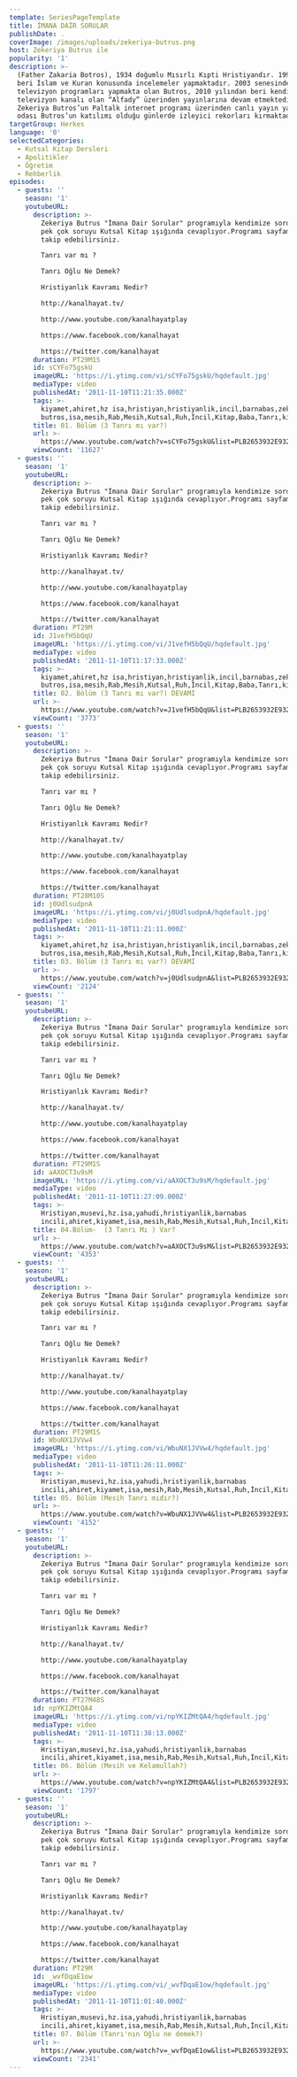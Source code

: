 ```yaml
---
template: SeriesPageTemplate
title: İMANA DAİR SORULAR
publishDate: .
coverImage: /images/uploads/zekeriya-butrus.png
host: Zekeriya Butrus ile
popularity: '1'
description: >-
  (Father Zakaria Botros), 1934 doğumlu Mısırlı Kıpti Hristiyandır. 1992’den
  beri İslam ve Kuran konusunda incelemeler yapmaktadır. 2003 senesinden beri
  televizyon programları yapmakta olan Butros, 2010 yılından beri kendi
  televizyon kanalı olan “Alfady” üzerinden yayınlarına devam etmektedir.
  Zekeriya Butros’un Paltalk internet programı üzerinden canlı yayın yapan chat
  odası Butros’un katılımı olduğu günlerde izleyici rekorları kırmaktadır.
targetGroup: Herkes
language: '0'
selectedCategories:
  - Kutsal Kitap Dersleri
  - Apolitikler
  - Öğretim
  - Rehberlik
episodes:
  - guests: ''
    season: '1'
    youtubeURL:
      description: >-
        Zekeriya Butrus "İmana Dair Sorular" programıyla kendimize sorduğumuz
        pek çok soruyu Kutsal Kitap ışığında cevaplıyor.Programı sayfamızdan
        takip edebilirsiniz.

        Tanrı var mı ? 

        Tanrı Oğlu Ne Demek?

        Hristiyanlık Kavramı Nedir?

        http://kanalhayat.tv/

        http://www.youtube.com/kanalhayatplay

        https://www.facebook.com/kanalhayat

        https://twitter.com/kanalhayat
      duration: PT29M1S
      id: sCYFo75gskU
      imageURL: 'https://i.ytimg.com/vi/sCYFo75gskU/hqdefault.jpg'
      mediaType: video
      publishedAt: '2011-11-10T11:21:35.000Z'
      tags: >-
        kiyamet,ahiret,hz isa,hristiyan,hristiyanlik,incil,barnabas,zekeriya
        butros,isa,mesih,Rab,Mesih,Kutsal,Ruh,İncil,Kitap,Baba,Tanrı,kıyamet,günü,Allah,depresyon,şifa,bereket,Özgürlük,Hastalık,Bunalım,Esenlik,Rahatlık,Mucize,Hristiyanlık,İman,Hz.,İsa,peygamber,İlah,Ruhsal,Protestan,Türk,Hristiyan,Kıyamet,İntihar,Cennet,Cehennem,din,lanet,Cin,Pastör,Kilise,Ahiret,neler,olacak,yargı
      title: 01. Bölüm (3 Tanrı mı var?)
      url: >-
        https://www.youtube.com/watch?v=sCYFo75gskU&list=PLB2653932E9326F00&index=2&t=0s
      viewCount: '11627'
  - guests: ''
    season: '1'
    youtubeURL:
      description: >-
        Zekeriya Butrus "İmana Dair Sorular" programıyla kendimize sorduğumuz
        pek çok soruyu Kutsal Kitap ışığında cevaplıyor.Programı sayfamızdan
        takip edebilirsiniz.

        Tanrı var mı ? 

        Tanrı Oğlu Ne Demek?

        Hristiyanlık Kavramı Nedir?

        http://kanalhayat.tv/

        http://www.youtube.com/kanalhayatplay

        https://www.facebook.com/kanalhayat

        https://twitter.com/kanalhayat
      duration: PT29M
      id: J1vefH5bQqU
      imageURL: 'https://i.ytimg.com/vi/J1vefH5bQqU/hqdefault.jpg'
      mediaType: video
      publishedAt: '2011-11-10T11:17:33.000Z'
      tags: >-
        kiyamet,ahiret,hz isa,hristiyan,hristiyanlik,incil,barnabas,zekeriya
        butros,isa,mesih,Rab,Mesih,Kutsal,Ruh,İncil,Kitap,Baba,Tanrı,kıyamet,günü,Allah,depresyon,şifa,bereket,Özgürlük,Hastalık,Bunalım,Esenlik,Rahatlık,Mucize,Hristiyanlık,İman,Hz.,İsa,peygamber,İlah,Ruhsal,Protestan,Türk,Hristiyan,Kıyamet,İntihar,Cennet,Cehennem,din,lanet,Cin,Pastör,Kilise,Ahiret,neler,olacak,yargı
      title: 02. Bölüm (3 Tanrı mı var?) DEVAMI
      url: >-
        https://www.youtube.com/watch?v=J1vefH5bQqU&list=PLB2653932E9326F00&index=3&t=0s
      viewCount: '3773'
  - guests: ''
    season: '1'
    youtubeURL:
      description: >-
        Zekeriya Butrus "İmana Dair Sorular" programıyla kendimize sorduğumuz
        pek çok soruyu Kutsal Kitap ışığında cevaplıyor.Programı sayfamızdan
        takip edebilirsiniz.

        Tanrı var mı ? 

        Tanrı Oğlu Ne Demek?

        Hristiyanlık Kavramı Nedir?

        http://kanalhayat.tv/

        http://www.youtube.com/kanalhayatplay

        https://www.facebook.com/kanalhayat

        https://twitter.com/kanalhayat
      duration: PT28M10S
      id: j0UdlsudpnA
      imageURL: 'https://i.ytimg.com/vi/j0UdlsudpnA/hqdefault.jpg'
      mediaType: video
      publishedAt: '2011-11-10T11:21:11.000Z'
      tags: >-
        kiyamet,ahiret,hz isa,hristiyan,hristiyanlik,incil,barnabas,zekeriya
        butros,isa,mesih,Rab,Mesih,Kutsal,Ruh,İncil,Kitap,Baba,Tanrı,kıyamet,günü,Allah,depresyon,şifa,bereket,Özgürlük,Hastalık,Bunalım,Esenlik,Rahatlık,Mucize,Hristiyanlık,İman,Hz.,İsa,peygamber,İlah,Ruhsal,Protestan,Türk,Hristiyan,Kıyamet,İntihar,Cennet,Cehennem,din,lanet,Cin,Pastör,Kilise,Ahiret,neler,olacak,yargı
      title: 03. Bölüm (3 Tanrı mı var?) DEVAMI
      url: >-
        https://www.youtube.com/watch?v=j0UdlsudpnA&list=PLB2653932E9326F00&index=4&t=0s
      viewCount: '2124'
  - guests: ''
    season: '1'
    youtubeURL:
      description: >-
        Zekeriya Butrus "İmana Dair Sorular" programıyla kendimize sorduğumuz
        pek çok soruyu Kutsal Kitap ışığında cevaplıyor.Programı sayfamızdan
        takip edebilirsiniz.

        Tanrı var mı ? 

        Tanrı Oğlu Ne Demek?

        Hristiyanlık Kavramı Nedir?

        http://kanalhayat.tv/

        http://www.youtube.com/kanalhayatplay

        https://www.facebook.com/kanalhayat

        https://twitter.com/kanalhayat
      duration: PT29M1S
      id: aAXOCT3u9sM
      imageURL: 'https://i.ytimg.com/vi/aAXOCT3u9sM/hqdefault.jpg'
      mediaType: video
      publishedAt: '2011-11-10T11:27:09.000Z'
      tags: >-
        Hristiyan,musevi,hz.isa,yahudi,hristiyanlik,barnabas
        incili,ahiret,kiyamet,isa,mesih,Rab,Mesih,Kutsal,Ruh,İncil,Kitap,Baba,Tanrı,kıyamet,günü,Allah,depresyon,şifa,bereket,Özgürlük,Hastalık,Bunalım,Esenlik,Rahatlık,Mucize,Hristiyanlık,İman,Hz.,İsa,peygamber,İlah,Ruhsal,Protestan,Türk,Kıyamet,İntihar,Cennet,Cehennem,din,lanet,Cin,Pastör,Kilise,Ahiret,neler,olacak,yargı
      title: 04.Bölüm-  (3 Tanrı Mı ) Var?
      url: >-
        https://www.youtube.com/watch?v=aAXOCT3u9sM&list=PLB2653932E9326F00&index=5&t=0s
      viewCount: '4353'
  - guests: ''
    season: '1'
    youtubeURL:
      description: >-
        Zekeriya Butrus "İmana Dair Sorular" programıyla kendimize sorduğumuz
        pek çok soruyu Kutsal Kitap ışığında cevaplıyor.Programı sayfamızdan
        takip edebilirsiniz.

        Tanrı var mı ? 

        Tanrı Oğlu Ne Demek?

        Hristiyanlık Kavramı Nedir?

        http://kanalhayat.tv/

        http://www.youtube.com/kanalhayatplay

        https://www.facebook.com/kanalhayat

        https://twitter.com/kanalhayat
      duration: PT29M1S
      id: WbuNX1JVVw4
      imageURL: 'https://i.ytimg.com/vi/WbuNX1JVVw4/hqdefault.jpg'
      mediaType: video
      publishedAt: '2011-11-10T11:26:11.000Z'
      tags: >-
        Hristiyan,musevi,hz.isa,yahudi,hristiyanlik,barnabas
        incili,ahiret,kiyamet,isa,mesih,Rab,Mesih,Kutsal,Ruh,İncil,Kitap,Baba,Tanrı,kıyamet,günü,Allah,depresyon,şifa,bereket,Özgürlük,Hastalık,Bunalım,Esenlik,Rahatlık,Mucize,Hristiyanlık,İman,Hz.,İsa,peygamber,İlah,Ruhsal,Protestan,Türk,Kıyamet,İntihar,Cennet,Cehennem,din,lanet,Cin,Pastör,Kilise,Ahiret,neler,olacak,yargı
      title: 05. Bölüm (Mesih Tanrı mıdır?)
      url: >-
        https://www.youtube.com/watch?v=WbuNX1JVVw4&list=PLB2653932E9326F00&index=6&t=0s
      viewCount: '4152'
  - guests: ''
    season: '1'
    youtubeURL:
      description: >-
        Zekeriya Butrus "İmana Dair Sorular" programıyla kendimize sorduğumuz
        pek çok soruyu Kutsal Kitap ışığında cevaplıyor.Programı sayfamızdan
        takip edebilirsiniz.

        Tanrı var mı ? 

        Tanrı Oğlu Ne Demek?

        Hristiyanlık Kavramı Nedir?

        http://kanalhayat.tv/

        http://www.youtube.com/kanalhayatplay

        https://www.facebook.com/kanalhayat

        https://twitter.com/kanalhayat
      duration: PT27M48S
      id: npYKIZMtQA4
      imageURL: 'https://i.ytimg.com/vi/npYKIZMtQA4/hqdefault.jpg'
      mediaType: video
      publishedAt: '2011-11-10T11:38:13.000Z'
      tags: >-
        Hristiyan,musevi,hz.isa,yahudi,hristiyanlik,barnabas
        incili,ahiret,kiyamet,isa,mesih,Rab,Mesih,Kutsal,Ruh,İncil,Kitap,Baba,Tanrı,kıyamet,günü,Allah,depresyon,şifa,bereket,Özgürlük,Hastalık,Bunalım,Esenlik,Rahatlık,Mucize,Hristiyanlık,İman,Hz.,İsa,peygamber,İlah,Ruhsal,Protestan,Türk,Kıyamet,İntihar,Cennet,Cehennem,din,lanet,Cin,Pastör,Kilise,Ahiret,neler,olacak,yargı
      title: 06. Bölüm (Mesih ve Kelamullah?)
      url: >-
        https://www.youtube.com/watch?v=npYKIZMtQA4&list=PLB2653932E9326F00&index=7&t=0s
      viewCount: '1797'
  - guests: ''
    season: '1'
    youtubeURL:
      description: >-
        Zekeriya Butrus "İmana Dair Sorular" programıyla kendimize sorduğumuz
        pek çok soruyu Kutsal Kitap ışığında cevaplıyor.Programı sayfamızdan
        takip edebilirsiniz.

        Tanrı var mı ? 

        Tanrı Oğlu Ne Demek?

        Hristiyanlık Kavramı Nedir?

        http://kanalhayat.tv/

        http://www.youtube.com/kanalhayatplay

        https://www.facebook.com/kanalhayat

        https://twitter.com/kanalhayat
      duration: PT29M
      id: _wvfDqaE1ow
      imageURL: 'https://i.ytimg.com/vi/_wvfDqaE1ow/hqdefault.jpg'
      mediaType: video
      publishedAt: '2011-11-10T11:01:40.000Z'
      tags: >-
        Hristiyan,musevi,hz.isa,yahudi,hristiyanlik,barnabas
        incili,ahiret,kiyamet,isa,mesih,Rab,Mesih,Kutsal,Ruh,İncil,Kitap,Baba,Tanrı,kıyamet,günü,Allah,depresyon,şifa,bereket,Özgürlük,Hastalık,Bunalım,Esenlik,Rahatlık,Mucize,Hristiyanlık,İman,Hz.,İsa,peygamber,İlah,Ruhsal,Protestan,Türk,Kıyamet,İntihar,Cennet,Cehennem,din,lanet,Cin,Pastör,Kilise,Ahiret,neler,olacak,yargı
      title: 07. Bölüm (Tanrı'nın Oğlu ne demek?)
      url: >-
        https://www.youtube.com/watch?v=_wvfDqaE1ow&list=PLB2653932E9326F00&index=8&t=0s
      viewCount: '2341'
---
```


